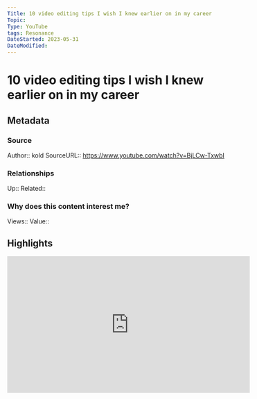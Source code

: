 ```yaml
---
Title: 10 video editing tips I wish I knew earlier on in my career
Topic:
Type: YouTube
tags: Resonance
DateStarted: 2023-05-31
DateModified:
---
```

# 10 video editing tips I wish I knew earlier on in my career
## Metadata
### Source
Author:: kold 
SourceURL:: https://www.youtube.com/watch?v=BjLCw-TxwbI
### Relationships
Up::
Related::
### Why does this content interest me?
Views::
Value::
## Highlights
<iframe width="560" height="315" src="https://www.youtube.com/embed/" title="YouTube video player" frameborder="0" allow="accelerometer; autoplay; clipboard-write; encrypted-media; gyroscope; picture-in-picture" allowfullscreen></iframe>